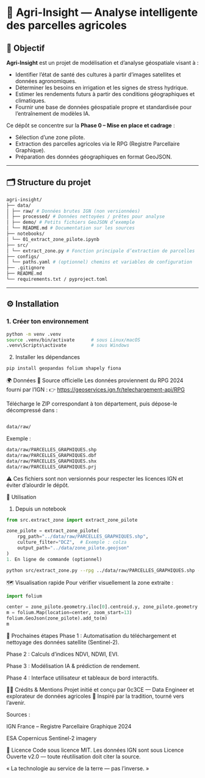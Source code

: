 # 🌾 Agri-Insight — Analyse intelligente des parcelles agricoles

## 🚀 Objectif
**Agri-Insight** est un projet de modélisation et d’analyse géospatiale visant à :
- Identifier l’état de santé des cultures à partir d’images satellites et données agronomiques.
- Déterminer les besoins en irrigation et les signes de stress hydrique.
- Estimer les rendements futurs à partir des conditions géographiques et climatiques.
- Fournir une base de données géospatiale propre et standardisée pour l’entraînement de modèles IA.

Ce dépôt se concentre sur la **Phase 0 – Mise en place et cadrage** :
- Sélection d’une zone pilote.
- Extraction des parcelles agricoles via le RPG (Registre Parcellaire Graphique).
- Préparation des données géographiques en format GeoJSON.

---

## 🗂️ Structure du projet

```bash
agri-insight/
├── data/
│ ├── raw/ # Données brutes IGN (non versionnées)
│ ├── processed/ # Données nettoyées / prêtes pour analyse
│ ├── demo/ # Petits fichiers GeoJSON d’exemple
│ └── README.md # Documentation sur les sources
├── notebooks/
│ └── 01_extract_zone_pilote.ipynb
├── src/
│ └── extract_zone.py # Fonction principale d’extraction de parcelles
├── configs/
│ └── paths.yaml # (optionnel) chemins et variables de configuration
├── .gitignore
├── README.md
└── requirements.txt / pyproject.toml
```


---

## ⚙️ Installation

### 1. Créer ton environnement
```bash
python -m venv .venv
source .venv/bin/activate      # sous Linux/macOS
.venv\Scripts\activate         # sous Windows
```

2. Installer les dépendances
```bash
pip install geopandas folium shapely fiona
```

🌍 Données
🔗 Source officielle
Les données proviennent du RPG 2024 fourni par l’IGN :
👉 https://geoservices.ign.fr/telechargement-api/RPG

Télécharge le ZIP correspondant à ton département, puis dépose-le décompressé dans :

```bash

data/raw/
```

Exemple :

```bash
data/raw/PARCELLES_GRAPHIQUES.shp
data/raw/PARCELLES_GRAPHIQUES.dbf
data/raw/PARCELLES_GRAPHIQUES.shx
data/raw/PARCELLES_GRAPHIQUES.prj
```

⚠️ Ces fichiers sont non versionnés pour respecter les licences IGN et éviter d’alourdir le dépôt.

🧩 Utilisation
1. Depuis un notebook

```python
from src.extract_zone import extract_zone_pilote

zone_pilote = extract_zone_pilote(
    rpg_path="../data/raw/PARCELLES_GRAPHIQUES.shp",
    culture_filter="DCZ",  # Exemple : colza
    output_path="../data/zone_pilote.geojson"
)
1. En ligne de commande (optionnel)
```

```bash
python src/extract_zone.py --rpg ../data/raw/PARCELLES_GRAPHIQUES.shp --culture DCZ
```

🗺️ Visualisation rapide
Pour vérifier visuellement la zone extraite :

```python
import folium

center = zone_pilote.geometry.iloc[0].centroid.y, zone_pilote.geometry.iloc[0].centroid.x
m = folium.Map(location=center, zoom_start=13)
folium.GeoJson(zone_pilote).add_to(m)
m
```

🧠 Prochaines étapes
Phase 1 : Automatisation du téléchargement et nettoyage des données satellite (Sentinel-2).

Phase 2 : Calculs d’indices NDVI, NDWI, EVI.

Phase 3 : Modélisation IA & prédiction de rendement.

Phase 4 : Interface utilisateur et tableaux de bord interactifs.

👨‍🌾 Crédits & Mentions
Projet initié et conçu par 0c3CE — Data Engineer et explorateur de données agricoles 🌱
Inspiré par la tradition, tourné vers l’avenir.

Sources :

IGN France – Registre Parcellaire Graphique 2024

ESA Copernicus Sentinel-2 imagery

📜 Licence
Code sous licence MIT.
Les données IGN sont sous Licence Ouverte v2.0 — toute réutilisation doit citer la source.

« La technologie au service de la terre — pas l’inverse. »
